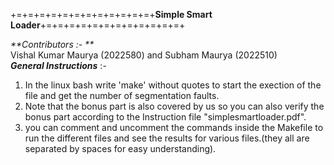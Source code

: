 +=+=+=+=+=+=+=+=+=+=+=+=+**Simple Smart Loader**+=+=+=+=+=+=+=+=+=+=+=+=+

_**Contributors :- **_
<br>
        <t>Vishal Kumar Maurya (2022580) and Subham Maurya (2022510)<br>
_**General Instructions**_ :-
 1. In the linux bash write 'make' without quotes to start the exection of the file and get the number of segmentation faults.
 2. Note that the bonus part is also covered by us so you can also verify the bonus part according to the Instruction file "simplesmartloader.pdf".
 3. you can comment and uncomment the commands inside the Makefile to run the different files and see the results for various files.(they all are separated by spaces for easy understanding).
